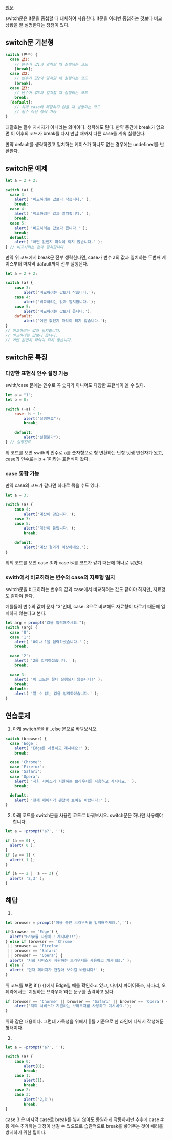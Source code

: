 [원문](https://ko.javascript.info/switch)

switch문은 if문을 중첩할 때 대체하여 사용한다. if문을 여러번 중첩하는 것보다 비교 상황을 잘 설명한다는 장점이 있다.

## switch문 기본형

```javascript
switch (변수) {
  case 값1:
    // 변수가 값1과 일치할 때 실행되는 코드
    [break];
  case 값2:
    // 변수가 값2와 일치할 때 실행되는 코드
    [break];
  case 값3:
    // 변수가 값3과 일치할 때 실행되는 코드
    break;
  [default]:
    // 위의 case에 해당하지 않을 때 실행되는 코드
    // 필수 아님 생략 가능
}
```

대괄호는 필수 지시자가 아니라는 의미이다. 생략해도 된다. 만약 중간에 break가 없으면 이 이후의 코드가 break를 다시 만날 때까지 다른 case를 계속 실행한다.  


만약 default를 생략하였고 일치하는 케이스가 하나도 없는 경우에는 undefined를 반환한다.

## switch문 예제

```javascript
let a = 2 + 2;

switch (a) {
  case 3:
    alert( '비교하려는 값보다 작습니다.' );
    break;
  case 4:
    alert( '비교하려는 값과 일치합니다.' );
    break;
  case 5:
    alert( '비교하려는 값보다 큽니다.' );
    break;
  default:
    alert( "어떤 값인지 파악이 되지 않습니다." );
} // 비교하려는 값과 일치합니다.
```

만약 위 코드에서 break문 전부 생략한다면, case가 변수 a의 값과 일치하는 두번째 케이스부터 마지막 dafault까지 전부 실행된다.

```javascript
let a = 2 + 2;

switch (a) {
    case 3: 
        alert('비교하려는 값보다 작습니다.');
    case 4:
        alert('비교하려는 값과 일치합니다.');
    case 5:
        alert('비교하려는 값보다 큽니다.');
    dafault:
        alert('어떤 값인지 파악이 되지 않습니다.');
}
// 비교하려는 값과 일치합니다.
// 비교하려는 값보다 큽니다.
// 어떤 값인지 파악이 되지 않습니다.
```

## switch문 특징

### 다양한 표현식 인수 설정 가능

swith/case 문에는 인수로 꼭 숫자가 아니어도 다양한 표현식이 올 수 있다.

```javascript
let a = "1";
let b = 0;

switch (+a) {
    case: b + 1:
        alert("실행완료");
        break;

    default:
        alert("실행불가");
} // 실행완료
```

위 코드를 보면 swith의 인수로 a를 숫자형으로 형 변환하는 단항 덧셈 연산자가 왔고, case의 인수로는 b + 1이라는 표현식이 왔다.

### case 통합 가능

만약 case의 코드가 같다면 하나로 묶을 수도 있다.

```javascript
let a = 3;

switch (a) {
    case 4:
        alert('계산이 맞습니다.');
    case 3:
    case 5:
        alert('계산이 틀립니다.');
        break;
    
    default:
        alert('계산 결과가 이상하네요.');
}
```

위의 코드를 보면 case 3:과 case 5:를 코드가 같기 때문에 하나로 묶었다.

### swith에서 비교하려는 변수와 case의 자료형 일치

switch문을 비교하려는 변수의 값과 case에서 비교하려는 값도 같아야 하지만, 자료형도 같아야 한다.  


예를들어 변수의 값이 문자 "3"인데, case: 3으로 비교해도 자료형이 다르기 때문에 일치하지 않는다고 본다.

```javascript
let arg = prompt("값을 입력해주세요.");
switch (arg) {
  case '0':
  case '1':
    alert( '0이나 1을 입력하셨습니다.' );
    break;

  case '2':
    alert( '2를 입력하셨습니다.' );
    break;

  case 3:
    alert( '이 코드는 절대 실행되지 않습니다!' );
    break;
  default:
    alert( '알 수 없는 값을 입력하셨습니다.' );
}
```

## 연습문제

1. 아래 switch문을 if...else 문으로 바꿔보시오.

```javascript
switch (browser) {
  case 'Edge':
    alert( "Edge를 사용하고 계시네요!" );
    break;

  case 'Chrome':
  case 'Firefox':
  case 'Safari':
  case 'Opera':
    alert( '저희 서비스가 지원하는 브라우저를 사용하고 계시네요.' );
    break;

  default:
    alert( '현재 페이지가 괜찮아 보이길 바랍니다!' );
}
```

2. 아래 코드를 switch문을 사용한 코드로 바꿔보시오. switch문은 하나만 사용해야 합니다.

```javascript
let a = +prompt('a?', '');

if (a == 0) {
  alert( 0 );
}
if (a == 1) {
  alert( 1 );
}

if (a == 2 || a == 3) {
  alert( '2,3' );
}
```

## 해답

1.  

```javascript
let browser = prompt('이용 중인 브라우저를 입력해주세요.','');

if(browser == 'Edge') {
  alert("Edge를 사용하고 계시네요!");
} else if (browser == 'Chrome'
 || browser == 'Firefox'
 || browser == 'Safari'
 || browser == 'Opera') {
  alert( '저희 서비스가 지원하는 브라우저를 사용하고 계시네요.' );
} else {
  alert( '현재 페이지가 괜찮아 보이길 바랍니다!' );
}
```

위 코드를 보면 if () {}에서 Edge일 때를 확인하고 있고, 나머지 파이어폭스, 사파리, 오페라에서는 '지원하는 브라우저'라는 문구를 출력하고 있다.  

```javascript
if (browser == 'Chorme' || browser == 'Safari' || browser == 'Opera') {
    alert('저희 서비스가 지원하는 브라우저를 사용하고 계시네요.');
}
```

위와 같은 내용이다. 그런데 가독성을 위해서 ||를 기준으로 한 라인에 나눠서 작성해둔 형태이다.

2.  

```javascript
let a = +prompt('a?', '');

switch (a) {
    case 0:
        alert(0);
        break;
    case 1:
        alert(1);
        break;
    case 2:
    case 3:
        alert('2,3');
        break;
}
```

case 3:은 마지막 case로 break를 넣지 않아도 동일하게 작동하지만 추후에 case 4: 등 계속 추가하는 과정이 생길 수 있으므로 습관적으로 break를 넣어주는 것이 에러를 방지하기 위한 팁이다.

